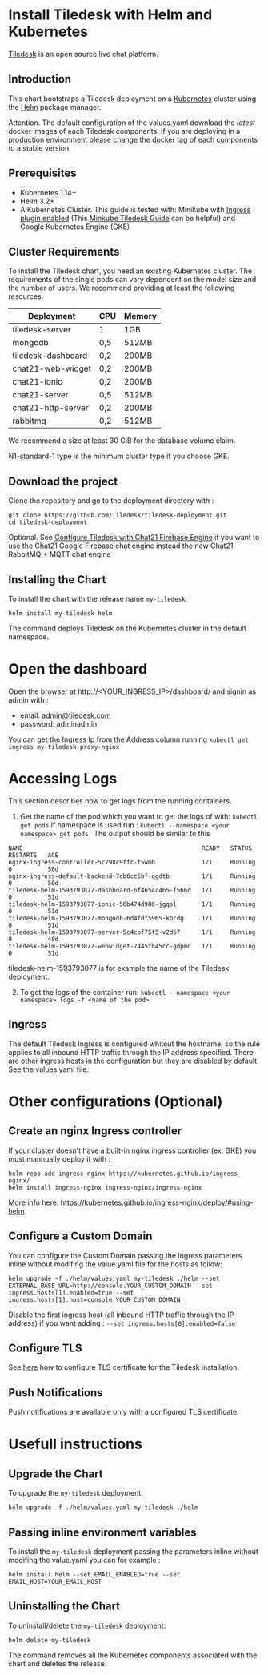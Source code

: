 # Install Tiledesk with Helm and Kubernetes

[Tiledesk](https://www.tiledesk.com/) is an open source live chat platform.

## Introduction

This chart bootstraps a Tiledesk deployment on a [Kubernetes](http://kubernetes.io) cluster using the [Helm](https://helm.sh) package manager.

Attention. The default configuration of the values.yaml download the *latest* docker images of each Tiledesk components. If you are deploying in a production environment please change the docker tag of each components to a stable version.

## Prerequisites

- Kubernetes 1.14+
- Helm 3.2+
- A Kubernetes Cluster. This guide is tested with: Minikube with [Ingress plugin enabled](https://kubernetes.io/docs/tasks/access-application-cluster/ingress-minikube/#enable-the-ingress-controller) (This [Minkube Tiledesk Guide](./MINIKUBE.md) can be helpful) and Google Kubernetes Engine (GKE)


## Cluster Requirements
To install the Tiledesk chart, you need an existing Kubernetes cluster.
The requirements of the single pods can vary dependent on the model size and the number of users. We recommend providing at least the following resources:


| Deployment         | CPU | Memory |
|--------------------|-----|--------|
| tiledesk-server    | 1   | 1GB    |
| mongodb            | 0,5 | 512MB  |
| tiledesk-dashboard | 0,2 | 200MB  |
| chat21-web-widget  | 0,2 | 200MB  |
| chat21-ionic       | 0,2 | 200MB  |
| chat21-server      | 0,5 | 512MB  |
| chat21-http-server | 0,2 | 200MB  |
| rabbitmq           | 0,2 | 512MB  |

We recommend a size at least 30 GiB for the database volume claim.

N1-standard-1 type is the minimum cluster type if you choose GKE.

## Download the project

Clone the repository and go to the deployment directory with :

```console
git clone https://github.com/Tiledesk/tiledesk-deployment.git
cd tiledesk-deployment
```

Optional. See [Configure Tiledesk with Chat21 Firebase Engine](./firebase-config.md) if you want to use the Chat21 Google Firebase chat engine instead the new Chat21 RabbitMQ + MQTT chat engine

## Installing the Chart

To install the chart with the release name `my-tiledesk`:

```console
helm install my-tiledesk helm
```

The command deploys Tiledesk on the Kubernetes cluster in the default namespace. 

# Open the dashboard
Open the browser at http://<YOUR_INGRESS_IP>/dashboard/ and signin as admin with :

* email: admin@tiledesk.com
* password: adminadmin

You can get the Ingress Ip from the Address column running ```kubectl get ingress my-tiledesk-proxy-nginx```

# Accessing Logs
This section describes how to get logs from the running containers.

1. Get the name of the pod which you want to get the logs of with: ```kubectl get pods```
If namespace is used run : ```kubectl --namespace <your namespace> get pods ```
The output should be similar to this
```
NAME                                                  READY   STATUS    RESTARTS   AGE
nginx-ingress-controller-5c798c9ffc-t5wmb             1/1     Running   0          50d
nginx-ingress-default-backend-7db6cc5bf-qgdtb         1/1     Running   0          50d
tiledesk-helm-1593793077-dashboard-6f4654c465-f566q   1/1     Running   0          51d
tiledesk-helm-1593793077-ionic-56b474d986-jgqsl       1/1     Running   0          51d
tiledesk-helm-1593793077-mongodb-6d4fdf5965-kbcdg     1/1     Running   0          51d
tiledesk-helm-1593793077-server-5c4cbf75f5-v2d67      1/1     Running   0          48d
tiledesk-helm-1593793077-webwidget-7445fb45cc-gdpmd   1/1     Running   0          51d
```
tiledesk-helm-1593793077 is for example the name of the Tiledesk deployment.

2. To get the logs of the container run: ```kubectl --namespace <your namespace> logs -f <name of the pod>```

## Ingress

The default Tiledesk Ingress is configured whitout the hostname, so the rule applies to all inbound HTTP traffic through the IP address specified. There are other ingress hosts in the configuration but they are disabled by default. See the values.yaml file.

# Other configurations (Optional)

## Create an nginx Ingress controller
If your cluster doesn't have a built-in nginx ingress controller (ex. GKE) you must mannually deploy it with :

```console
helm repo add ingress-nginx https://kubernetes.github.io/ingress-nginx/
helm install ingress-nginx ingress-nginx/ingress-nginx
```

More info here: https://kubernetes.github.io/ingress-nginx/deploy/#using-helm



## Configure a Custom Domain

You can configure the Custom Domain passing the Ingress parameters inline without modifing the value.yaml file for the hosts as follow:


```console
helm upgrade -f ./helm/values.yaml my-tiledesk ./helm --set EXTERNAL_BASE_URL=http://console.YOUR_CUSTOM_DOMAIN --set ingress.hosts[1].enabled=true --set ingress.hosts[1].host=console.YOUR_CUSTOM_DOMAIN
```

Disable the first ingress host (all inbound HTTP traffic through the IP address) if you want adding : ```--set ingress.hosts[0].enabled=false```

## Configure TLS

See [here](https://github.com/Tiledesk/tiledesk-deployment/blob/master/helm/docs/tls.md) how to configure TLS certificate for the Tiledesk installation. 


## Push Notifications

Push notifications are available only with a configured TLS certificate.


# Usefull instructions

## Upgrade the Chart


To upgrade the `my-tiledesk` deployment:

```console
helm upgrade -f ./helm/values.yaml my-tiledesk ./helm
```
##  Passing inline environment variables

To install the `my-tiledesk` deployment passing the parameters inline without modifing the value.yaml you can for example :

```console
helm install helm --set EMAIL_ENABLED=true --set EMAIL_HOST=YOUR_EMAIL_HOST 
```

## Uninstalling the Chart

To uninstall/delete the `my-tiledesk` deployment:

```console
helm delete my-tiledesk
```

The command removes all the Kubernetes components associated with the chart and deletes the release.
